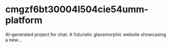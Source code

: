 # cmgzf6bt30004l504cie54umm-platform
AI-generated project for chat: A futuristic glassmorphic website showcasing a new...

